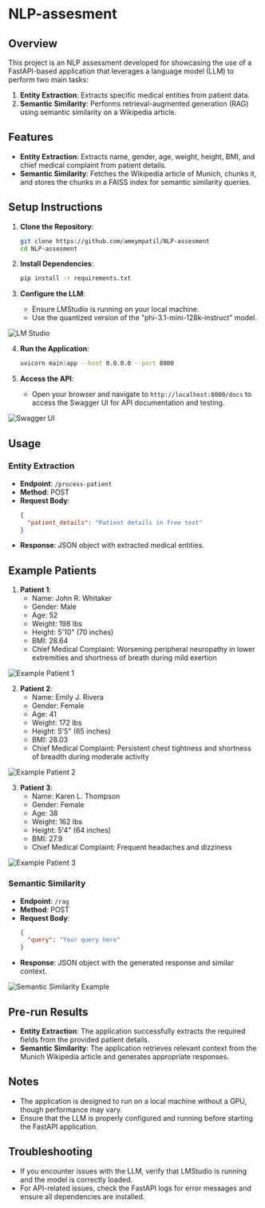 # NLP-assesment

## Overview

This project is an NLP assessment developed for showcasing the use of a FastAPI-based application that leverages a language model (LLM) to perform two main tasks:
1. **Entity Extraction**: Extracts specific medical entities from patient data.
2. **Semantic Similarity**: Performs retrieval-augmented generation (RAG) using semantic similarity on a Wikipedia article.

## Features

- **Entity Extraction**: Extracts name, gender, age, weight, height, BMI, and chief medical complaint from patient details.
- **Semantic Similarity**: Fetches the Wikipedia article of Munich, chunks it, and stores the chunks in a FAISS index for semantic similarity queries.

## Setup Instructions

1. **Clone the Repository**:
   ```bash
   git clone https://github.com/ameympatil/NLP-assesment
   cd NLP-assesment
   ```

2. **Install Dependencies**:
   ```bash
   pip install -r requirements.txt
   ```

3. **Configure the LLM**:
   - Ensure LMStudio is running on your local machine.
   - Use the quantized version of the "phi-3.1-mini-128k-instruct" model.

![LM Studio](images/lmstudio.png)

4. **Run the Application**:
   ```bash
   uvicorn main:app --host 0.0.0.0 --port 8000
   ```

5. **Access the API**:
   - Open your browser and navigate to `http://localhost:8000/docs` to access the Swagger UI for API documentation and testing.

![Swagger UI](images/fastapi.png)

## Usage

### Entity Extraction

- **Endpoint**: `/process-patient`
- **Method**: POST
- **Request Body**:
  ```json
  {
    "patient_details": "Patient details in free text"
  }
  ```
- **Response**: JSON object with extracted medical entities.

## Example Patients

1. **Patient 1**:
   - Name: John R. Whitaker
   - Gender: Male
   - Age: 52
   - Weight: 198 lbs
   - Height: 5'10" (70 inches)
   - BMI: 28.64
   - Chief Medical Complaint: Worsening peripheral neuropathy in lower extremities and shortness of breath during mild exertion

![Example Patient 1](images/Patient1.png)

2. **Patient 2**:
   - Name: Emily J. Rivera
   - Gender: Female
   - Age: 41
   - Weight: 172 lbs
   - Height: 5'5" (65 inches)
   - BMI: 28.03
   - Chief Medical Complaint: Persistent chest tightness and shortness of breadth during moderate activity

![Example Patient 2](images/Patient2.png)

3. **Patient 3**:
   - Name: Karen L. Thompson
   - Gender: Female
   - Age: 38
   - Weight: 162 lbs
   - Height: 5'4" (64 inches)
   - BMI: 27.9
   - Chief Medical Complaint: Frequent headaches and dizziness

![Example Patient 3](images/Patient3.png)

### Semantic Similarity

- **Endpoint**: `/rag`
- **Method**: POST
- **Request Body**:
  ```json
  {
    "query": "Your query here"
  }
  ```
- **Response**: JSON object with the generated response and similar context.

![Semantic Similarity Example](images/semantic_similarity.png)

## Pre-run Results

- **Entity Extraction**: The application successfully extracts the required fields from the provided patient details.
- **Semantic Similarity**: The application retrieves relevant context from the Munich Wikipedia article and generates appropriate responses.

## Notes

- The application is designed to run on a local machine without a GPU, though performance may vary.
- Ensure that the LLM is properly configured and running before starting the FastAPI application.

## Troubleshooting

- If you encounter issues with the LLM, verify that LMStudio is running and the model is correctly loaded.
- For API-related issues, check the FastAPI logs for error messages and ensure all dependencies are installed.